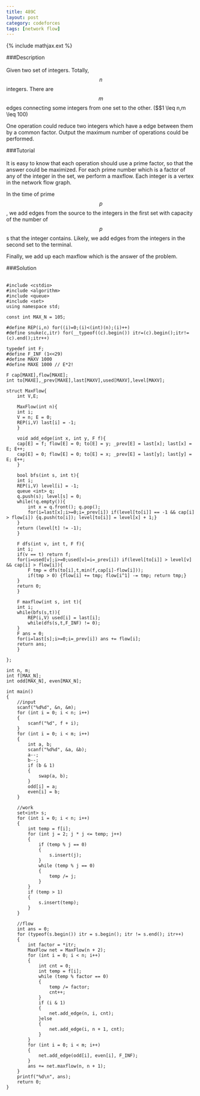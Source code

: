 ```yaml
---
title: 489C
layout: post
category: codeforces
tags: [network flow]
---
```


{% include mathjax.ext %}

###Description  
<br/>
Given two set of integers. Totally, $$n$$ integers.
There are $$m$$ edges connecting some integers from one set to the other.
($$1 \leq n,m \leq 100)

One operation could reduce two integers which have a edge between them by a common factor.
Output the maximum number of operations could be performed.
<br/>

###Tutorial  
<br/>
It is easy to know that each operation should use a prime factor, so that the answer could be maximized.
For each prime number which is a factor of any of the integer in the set, we perform a maxflow.
Each integer is a vertex in the network flow graph.

In the time of prime $$p$$, we add edges from the source to the integers in the first set with capacity of the number of $$p$$s that the integer contains.
Likely, we add edges from the integers in the second set to the terminal.

Finally, we add up each maxflow which is the answer of the problem.
<br/>


###Solution  
<br/>

	#include <cstdio>
	#include <algorithm>
	#include <queue>
	#include <set>
	using namespace std;

	const int MAX_N = 105;

	#define REP(i,n) for((i)=0;(i)<(int)(n);(i)++)
	#define snuke(c,itr) for(__typeof((c).begin()) itr=(c).begin();itr!=(c).end();itr++)

	typedef int F;
	#define F_INF (1<<29)
	#define MAXV 1000
	#define MAXE 1000 // E*2!

	F cap[MAXE],flow[MAXE];
	int to[MAXE],_prev[MAXE],last[MAXV],used[MAXV],level[MAXV];

	struct MaxFlow{
	    int V,E;

	    MaxFlow(int n){
		int i;
		V = n; E = 0;
		REP(i,V) last[i] = -1;
	    }

	    void add_edge(int x, int y, F f){
		cap[E] = f; flow[E] = 0; to[E] = y; _prev[E] = last[x]; last[x] = E; E++;
		cap[E] = 0; flow[E] = 0; to[E] = x; _prev[E] = last[y]; last[y] = E; E++;
	    }

	    bool bfs(int s, int t){
		int i;
		REP(i,V) level[i] = -1;
		queue <int> q;
		q.push(s); level[s] = 0;
		while(!q.empty()){
		    int x = q.front(); q.pop();
		    for(i=last[x];i>=0;i=_prev[i]) if(level[to[i]] == -1 && cap[i] > flow[i]) {q.push(to[i]); level[to[i]] = level[x] + 1;}
		}
		return (level[t] != -1);
	    }

	    F dfs(int v, int t, F f){
		int i;
		if(v == t) return f;
		for(i=used[v];i>=0;used[v]=i=_prev[i]) if(level[to[i]] > level[v] && cap[i] > flow[i]){
		    F tmp = dfs(to[i],t,min(f,cap[i]-flow[i]));
		    if(tmp > 0) {flow[i] += tmp; flow[i^1] -= tmp; return tmp;}
		}
		return 0;
	    }

	    F maxflow(int s, int t){
		int i;
		while(bfs(s,t)){
		    REP(i,V) used[i] = last[i];
		    while(dfs(s,t,F_INF) != 0);
		}
		F ans = 0;
		for(i=last[s];i>=0;i=_prev[i]) ans += flow[i];
		return ans;
	    }

	};

	int n, m;
	int f[MAX_N];
	int odd[MAX_N], even[MAX_N];

	int main()
	{
		//input
		scanf("%d%d", &n, &m);
		for (int i = 0; i < n; i++)
		{
			scanf("%d", f + i);
		}
		for (int i = 0; i < m; i++)
		{
			int a, b;
			scanf("%d%d", &a, &b);
			a--;
			b--;
			if (b & 1)
			{
				swap(a, b);
			}
			odd[i] = a;
			even[i] = b;
		}

		//work
		set<int> s;
		for (int i = 0; i < n; i++)
		{
			int temp = f[i];
			for (int j = 2; j * j <= temp; j++)
			{
				if (temp % j == 0)
				{
					s.insert(j);
				}
				while (temp % j == 0)
				{
					temp /= j;
				}
			}
			if (temp > 1)
			{
				s.insert(temp);
			}
		}

		//flow
		int ans = 0;
		for (typeof(s.begin()) itr = s.begin(); itr != s.end(); itr++)
		{
			int factor = *itr;
			MaxFlow net = MaxFlow(n + 2);
			for (int i = 0; i < n; i++)
			{
				int cnt = 0;
				int temp = f[i];
				while (temp % factor == 0)
				{
					temp /= factor;
					cnt++;
				}
				if (i & 1)
				{
					net.add_edge(n, i, cnt);
				}else
				{
					net.add_edge(i, n + 1, cnt);
				}
			}
			for (int i = 0; i < m; i++)
			{
				net.add_edge(odd[i], even[i], F_INF);
			}
			ans += net.maxflow(n, n + 1);
		}
		printf("%d\n", ans);
		return 0;
	}
